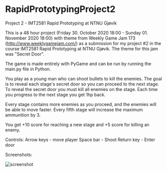 # RapidPrototypingProject2
Project 2 - IMT2581 Rapid Prototyping at NTNU Gjøvik

This is a 48 hour project (Friday 30. October 2020 18:00 - Sunday 01. November 2020 18:00) with theme from Weekly Game Jam 173 (http://www.weeklygamejam.com/) as a submission for my project #2 in the course IMT2581 Rapid Prototyping at NTNU Gjøvik. The theme for this jam was "Secret Door".

The game is made entirely with PyGame and can be run by running the main.py file in Python.

You play as a young man who can shoot bullets to kill the enemies. The goal is to reveal each stage's secret door so you can proceed to the next stage. To reveal the secret door you must kill all enemies on the stage. Each time you progress to the next stage you get 1hp back.

Every stage contains more enemies as you proceed, and the enemies will be able to move faster. 
Every fifth stage will increase the maximum ammunition by 3. 

You get +10 score for reaching a new stage and +5 score for killing an enemy.

Controls:
Arrow keys - move player
Space bar - Shoot
Return key - Enter door

Screenshots:

![screenshot](https://i.imgur.com/Uc3defv.gif)

